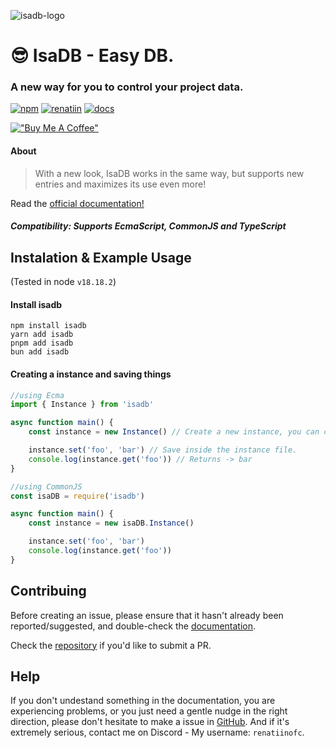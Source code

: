 ![isadb-logo](https://i.ibb.co/0thV6wj/logo-green.png)

# 😎 IsaDB - Easy DB.

### A new way for you to control your project data.

[![npm](https://img.shields.io/badge/npm_version-v1.0.3-FF0000)](https://npmjs.com/package/isadb)  [![renatiin](https://img.shields.io/badge/maded_with_love_by-renatiin-29AB76)](https://github.com/renato425)  [![docs](https://img.shields.io/badge/docs-8A2BE)](https://isadb.js.org)

[!["Buy Me A Coffee"](https://www.buymeacoffee.com/assets/img/custom_images/orange_img.png)](https://www.buymeacoffee.com/renatiin)


#### About
> With a new look, IsaDB works in the same way, but supports new entries and maximizes its use even more!

Read the [official documentation!](https://isadb.js.org)


##### Compatibility: Supports EcmaScript, CommonJS and TypeScript

## Instalation & Example Usage
(Tested in node `v18.18.2`)
#### Install isadb
```
npm install isadb
yarn add isadb
pnpm add isadb
bun add isadb
```

#### Creating a instance and saving things
```js
//using Ecma
import { Instance } from 'isadb'

async function main() {
    const instance = new Instance() // Create a new instance, you can change the name of the file inside this class.

    instance.set('foo', 'bar') // Save inside the instance file.
    console.log(instance.get('foo')) // Returns -> bar
}

//using CommonJS
const isaDB = require('isadb')

async function main() {
    const instance = new isaDB.Instance()

    instance.set('foo', 'bar')
    console.log(instance.get('foo'))
}
```

## Contribuing
Before creating an issue, please ensure that it hasn't already been reported/suggested, and double-check the [documentation](https://isadb.js.org).

Check the [repository](https://github.com/renato425/isadb) if you'd like to submit a PR.

## Help
If you don't undestand something in the documentation, you are experiencing problems, or you just need a gentle nudge in the right direction, please don't hesitate to make a issue in [GitHub](https://github.com/renato425/isadb). And if it's extremely serious, contact me on Discord - My username: `renatiinofc`.
